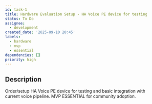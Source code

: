 ```yaml
---
id: task-1
title: Hardware Evaluation Setup - HA Voice PE device for testing
status: To Do
assignee:
  - development
created_date: '2025-09-10 20:45'
labels:
  - hardware
  - mvp
  - essential
dependencies: []
priority: high
---
```


## Description

Order/setup HA Voice PE device for testing and basic integration with current voice pipeline. MVP ESSENTIAL for community adoption.
